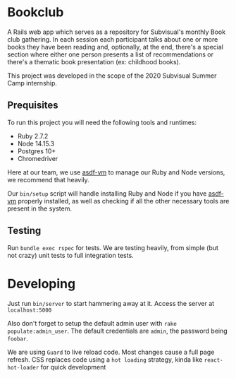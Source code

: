 # Bookclub

A Rails web app which serves as a repository for Subvisual's monthly Book club gathering. In each session each participant talks about one or more books they have been reading and, optionally, at the end, there's a special section where either one person presents a list of recommendations or there's a thematic book presentation (ex: childhood books).

This project was developed in the scope of the 2020 Subvisual Summer Camp internship.

## Prequisites

To run this project you will need the following tools and runtimes:

- Ruby 2.7.2
- Node 14.15.3
- Postgres 10+
- Chromedriver

Here at our team, we use [asdf-vm](https://github.com/asdf-vm/asdf) to manage our Ruby and Node versions, we recommend that heavily. 

Our `bin/setup` script will handle installing Ruby and Node if you have [asdf-vm](https://github.com/asdf-vm/asdf) properly installed, as well as checking if all the other necessary tools are present in the system.

## Testing

Run `bundle exec rspec` for tests. We are testing heavily, from simple (but not crazy) unit tests to full integration tests.

# Developing

Just run `bin/server` to start hammering away at it. Access the server at `localhost:5000`

Also don't forget to setup the default admin user with `rake populate:admin_user`. The default credentials are `admin`, the password being `foobar`.

We are using `Guard` to live reload code. Most changes cause a full page refresh. CSS replaces code using a `hot loading` strategy, kinda like `react-hot-loader` for quick development